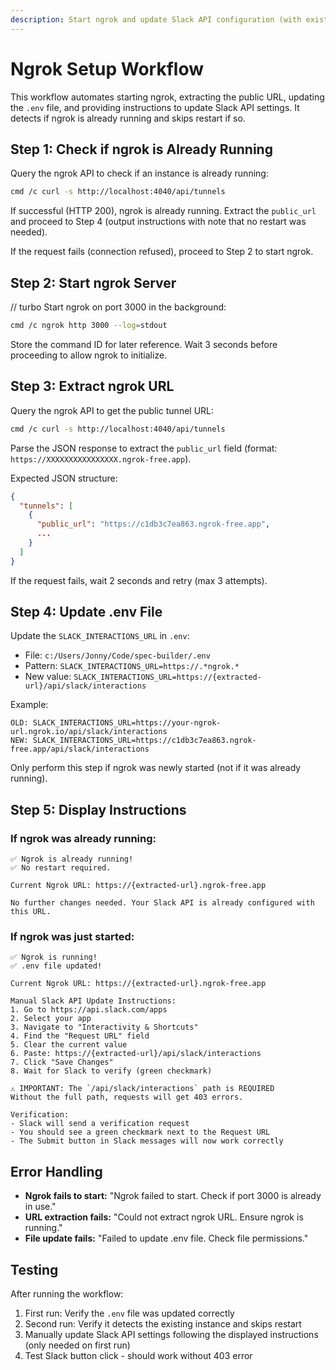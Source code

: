 ```yaml
---
description: Start ngrok and update Slack API configuration (with existing instance detection)
---
```


# Ngrok Setup Workflow

This workflow automates starting ngrok, extracting the public URL, updating the `.env` file, and providing instructions to update Slack API settings. It detects if ngrok is already running and skips restart if so.

## Step 1: Check if ngrok is Already Running
Query the ngrok API to check if an instance is already running:
```bash
cmd /c curl -s http://localhost:4040/api/tunnels
```

If successful (HTTP 200), ngrok is already running. Extract the `public_url` and proceed to Step 4 (output instructions with note that no restart was needed).

If the request fails (connection refused), proceed to Step 2 to start ngrok.

## Step 2: Start ngrok Server
// turbo
Start ngrok on port 3000 in the background:
```bash
cmd /c ngrok http 3000 --log=stdout
```

Store the command ID for later reference. Wait 3 seconds before proceeding to allow ngrok to initialize.

## Step 3: Extract ngrok URL
Query the ngrok API to get the public tunnel URL:
```bash
cmd /c curl -s http://localhost:4040/api/tunnels
```

Parse the JSON response to extract the `public_url` field (format: `https://XXXXXXXXXXXXXXXX.ngrok-free.app`).

Expected JSON structure:
```json
{
  "tunnels": [
    {
      "public_url": "https://c1db3c7ea863.ngrok-free.app",
      ...
    }
  ]
}
```

If the request fails, wait 2 seconds and retry (max 3 attempts).

## Step 4: Update .env File
Update the `SLACK_INTERACTIONS_URL` in `.env`:
- File: `c:/Users/Jonny/Code/spec-builder/.env`
- Pattern: `SLACK_INTERACTIONS_URL=https://.*ngrok.*`
- New value: `SLACK_INTERACTIONS_URL=https://{extracted-url}/api/slack/interactions`

Example:
```
OLD: SLACK_INTERACTIONS_URL=https://your-ngrok-url.ngrok.io/api/slack/interactions
NEW: SLACK_INTERACTIONS_URL=https://c1db3c7ea863.ngrok-free.app/api/slack/interactions
```

Only perform this step if ngrok was newly started (not if it was already running).

## Step 5: Display Instructions

### If ngrok was already running:
```
✅ Ngrok is already running!
✅ No restart required.

Current Ngrok URL: https://{extracted-url}.ngrok-free.app

No further changes needed. Your Slack API is already configured with this URL.
```

### If ngrok was just started:
```
✅ Ngrok is running!
✅ .env file updated!

Current Ngrok URL: https://{extracted-url}.ngrok-free.app

Manual Slack API Update Instructions:
1. Go to https://api.slack.com/apps
2. Select your app
3. Navigate to "Interactivity & Shortcuts"
4. Find the "Request URL" field
5. Clear the current value
6. Paste: https://{extracted-url}/api/slack/interactions
7. Click "Save Changes"
8. Wait for Slack to verify (green checkmark)

⚠️ IMPORTANT: The `/api/slack/interactions` path is REQUIRED
Without the full path, requests will get 403 errors.

Verification:
- Slack will send a verification request
- You should see a green checkmark next to the Request URL
- The Submit button in Slack messages will now work correctly
```

## Error Handling

- **Ngrok fails to start:** "Ngrok failed to start. Check if port 3000 is already in use."
- **URL extraction fails:** "Could not extract ngrok URL. Ensure ngrok is running."
- **File update fails:** "Failed to update .env file. Check file permissions."

## Testing

After running the workflow:
1. First run: Verify the `.env` file was updated correctly
2. Second run: Verify it detects the existing instance and skips restart
3. Manually update Slack API settings following the displayed instructions (only needed on first run)
4. Test Slack button click - should work without 403 error
